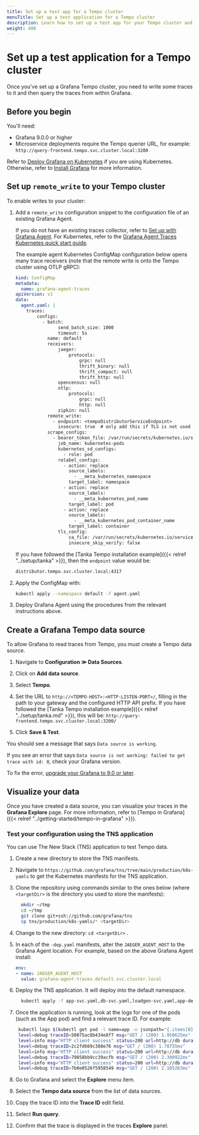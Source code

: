 ```yaml
---
title: Set up a test app for a Tempo cluster
menuTitle: Set up a test application for a Tempo cluster
description: Learn how to set up a test app for your Tempo cluster and visualize data.
weight: 400
---
```


# Set up a test application for a Tempo cluster

Once you've set up a Grafana Tempo cluster, you need to write some traces to it and then query the traces from within Grafana.

## Before you begin

You'll need:

* Grafana 9.0.0 or higher
* Microservice deployments require the Tempo querier URL, for example: `http://query-frontend.tempo.svc.cluster.local:3200`

Refer to [Deploy Grafana on Kubernetes](https://grafana.com/docs/grafana/latest/setup-grafana/installation/kubernetes/#deploy-grafana-on-kubernetes) if you are using Kubernetes.
Otherwise, refer to [Install Grafana](https://grafana.com/docs/grafana/latest/installation/) for more information.

## Set up `remote_write` to your Tempo cluster

To enable writes to your cluster:

1. Add a `remote_write` configuration snippet to the configuration file of an existing Grafana Agent.

   If you do not have an existing traces collector, refer to [Set up with Grafana Agent](https://grafana.com/docs/agent/latest/set-up/).
   For Kubernetes, refer to the [Grafana Agent Traces Kubernetes quick start guide](https://grafana.com/docs/grafana-cloud/kubernetes-monitoring/agent-k8s/k8s_agent_traces/).

   The example agent Kubernetes ConfigMap configuration below opens many trace receivers (note that the remote write is onto the Tempo cluster using OTLP gRPC):

    ```yaml
    kind: ConfigMap
    metadata:
      name: grafana-agent-traces
    apiVersion: v1
    data:
      agent.yaml: |
        traces:
            configs:
              - batch:
                    send_batch_size: 1000
                    timeout: 5s
                name: default
                receivers:
                    jaeger:
                        protocols:
                            grpc: null
                            thrift_binary: null
                            thrift_compact: null
                            thrift_http: null
                    opencensus: null
                    otlp:
                        protocols:
                            grpc: null
                            http: null
                    zipkin: null
                remote_write:
                  - endpoint: <tempoDistributorServiceEndpoint>
                    insecure: true  # only add this if TLS is not used
                scrape_configs:
                  - bearer_token_file: /var/run/secrets/kubernetes.io/serviceaccount/token
                    job_name: kubernetes-pods
                    kubernetes_sd_configs:
                      - role: pod
                    relabel_configs:
                      - action: replace
                        source_labels:
                          - __meta_kubernetes_namespace
                        target_label: namespace
                      - action: replace
                        source_labels:
                          - __meta_kubernetes_pod_name
                        target_label: pod
                      - action: replace
                        source_labels:
                          - __meta_kubernetes_pod_container_name
                        target_label: container
                    tls_config:
                        ca_file: /var/run/secrets/kubernetes.io/serviceaccount/ca.crt
                        insecure_skip_verify: false
    ```

    If you have followed the [Tanka Tempo installation example]({{< relref "../setup/tanka" >}}), then the `endpoint` value would be:

    ```bash
    distributor.tempo.svc.cluster.local:4317
    ```

1. Apply the ConfigMap with:

    ```bash
    kubectl apply --namespace default -f agent.yaml
    ```

1. Deploy Grafana Agent using the procedures from the relevant instructions above.

## Create a Grafana Tempo data source

To allow Grafana to read traces from Tempo, you must create a Tempo data source.

1. Navigate to **Configuration ≫ Data Sources**.

1. Click on **Add data source**.

1. Select **Tempo**.

1. Set the URL to `http://<TEMPO-HOST>:<HTTP-LISTEN-PORT>/`, filling in the path to your gateway and the configured HTTP API prefix. If you have followed the [Tanka Tempo installation example]({{< relref "../setup/tanka.md" >}}), this will be: `http://query-frontend.tempo.svc.cluster.local:3200/`

1. Click **Save & Test**.

You should see a message that says `Data source is working`.

If you see an error that says `Data source is not working: failed to get trace with id: 0`, check your Grafana version.

To fix the error, [upgrade your Grafana to 9.0 or later](https://grafana.com/docs/grafana/latest/setup-grafana/upgrade-grafana/).

## Visualize your data

Once you have created a data source, you can visualize your traces in the **Grafana Explore** page.
For more information, refer to [Tempo in Grafana]({{< relref "../getting-started/tempo-in-grafana" >}}).

### Test your configuration using the TNS application

You can use The New Stack (TNS) application to test Tempo data.

1. Create a new directory to store the TNS manifests.
1. Navigate to `https://github.com/grafana/tns/tree/main/production/k8s-yamls` to get the Kubernetes manifests for the TNS application.
1. Clone the repository using commands similar to the ones below (where `<targetDir>` is the directory you used to store the manifests):

    ```bash
      mkdir ~/tmp
      cd ~/tmp
      git clone git+ssh://github.com/grafana/tns
      cp tns/production/k8s-yamls/* <targetDir>
    ```

1. Change to the new directory: `cd <targetDir>` .
1. In each of the `-dep.yaml` manifests, alter the `JAEGER_AGENT_HOST` to the Grafana Agent location. For example, based on the above Grafana Agent install:
   ```yaml
   env:
   - name: JAEGER_AGENT_HOST
     value: grafana-agent-traces.default.svc.cluster.local
   ```
1. Deploy the TNS application. It will deploy into the default namespace.
   ```bash
	 kubectl apply -f app-svc.yaml,db-svc.yaml,loadgen-svc.yaml,app-dep.yaml,db-dep.yaml,loadgen-dep.yaml
   ```
1. Once the application is running, look at the logs for one of the pods (such as the App pod) and find a relevant trace ID. For example:
   ```bash
  	kubectl logs $(kubectl get pod -l name=app -o jsonpath="{.items[0].metadata.name}")
    level=debug traceID=50075ac8b434e8f7 msg="GET / (200) 1.950625ms"
    level=info msg="HTTP client success" status=200 url=http://db duration=1.297806ms traceID=2c2fd669c388e76
    level=debug traceID=2c2fd669c388e76 msg="GET / (200) 1.70755ms"
    level=info msg="HTTP client success" status=200 url=http://db duration=1.853271ms traceID=79058bb9cc39acfb
    level=debug traceID=79058bb9cc39acfb msg="GET / (200) 2.300922ms"
    level=info msg="HTTP client success" status=200 url=http://db duration=1.381894ms traceID=7b0e0526f5958549
    level=debug traceID=7b0e0526f5958549 msg="GET / (200) 2.105263ms"
   ```
1. Go to Grafana and select the **Explore** menu item.
1. Select the **Tempo data source** from the list of data sources.
1. Copy the trace ID into the **Trace ID** edit field.
1. Select **Run query**.
1. Confirm that the trace is displayed in the traces **Explore** panel.
